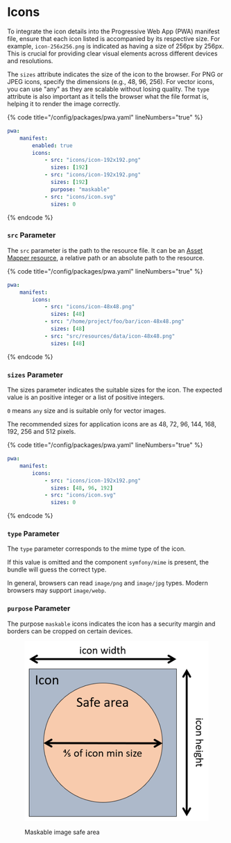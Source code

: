 # Icons

To integrate the icon details into the Progressive Web App (PWA) manifest file, ensure that each icon listed is accompanied by its respective size. For example, `icon-256x256.png` is indicated as having a size of 256px by 256px. This is crucial for providing clear visual elements across different devices and resolutions.

The `sizes` attribute indicates the size of the icon to the browser. For PNG or JPEG icons, specify the dimensions (e.g., 48, 96, 256). For vector icons, you can use "any" as they are scalable without losing quality. The `type` attribute is also important as it tells the browser what the file format is, helping it to render the image correctly.

{% code title="/config/packages/pwa.yaml" lineNumbers="true" %}
```yaml
pwa:
    manifest:
        enabled: true
        icons:
            - src: "icons/icon-192x192.png"
              sizes: [192]
            - src: "icons/icon-192x192.png"
              sizes: [192]
              purpose: "maskable"
            - src: "icons/icon.svg"
              sizes: 0
```
{% endcode %}

### `src` Parameter

The `src` parameter is the path to the resource file. It can be an [Asset Mapper resource](https://pwa.spomky-labs.com/), a relative path or an absolute path to the resource.

{% code title="/config/packages/pwa.yaml" lineNumbers="true" %}
```yaml
pwa:
    manifest:
        icons:
            - src: "icons/icon-48x48.png"
              sizes: [48]
            - src: "/home/project/foo/bar/icon-48x48.png"
              sizes: [48]
            - src: "src/resources/data/icon-48x48.png"
              sizes: [48]
```
{% endcode %}

### `sizes` Parameter

The sizes parameter indicates the suitable sizes for the icon. The expected value is an positive integer or a list of positive integers.

`0` means `any` size and is suitable only for vector images.

The recommended sizes for application icons are as 48, 72, 96, 144, 168, 192, 256 and 512 pixels.

{% code title="/config/packages/pwa.yaml" lineNumbers="true" %}
```yaml
pwa:
    manifest:
        icons:
            - src: "icons/icon-192x192.png"
              sizes: [48, 96, 192]
            - src: "icons/icon.svg"
              sizes: 0
```
{% endcode %}

### `type` Parameter

The `type` parameter corresponds to the mime type of the icon.

If this value is omitted and the component `symfony/mime` is present, the bundle will guess the correct type.

In general, browsers can read `image/png` and `image/jpg` types. Modern browsers may support `image/webp`.

### `purpose` Parameter

The purpose `maskable` icons indicates the icon has a security margin and borders can be cropped on certain devices.

<figure><img src="../.gitbook/assets/maskable-icon-safe-area (1).png" alt=""><figcaption><p>Maskable image safe area</p></figcaption></figure>

